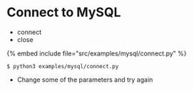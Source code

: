 # Connect to MySQL


* connect
* close

{% embed include file="src/examples/mysql/connect.py" %}

```
$ python3 examples/mysql/connect.py
```

* Change some of the parameters and try again




